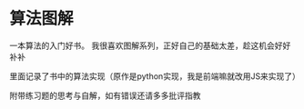 # 算法图解

一本算法的入门好书。 我很喜欢图解系列，正好自己的基础太差，趁这机会好好补补

里面记录了书中的算法实现（原作是python实现，我是前端嘛就改用JS来实现了）

附带练习题的思考与自解，如有错误还请多多批评指教